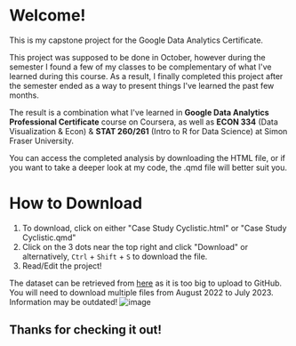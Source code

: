 # Welcome!
This is my capstone project for the Google Data Analytics Certificate.

This project was supposed to be done in October, however during the semester I found a few of my classes to be complementary of what I've learned during this course. As a result, I finally completed this project after the semester ended as a way to present things I've learned the past few months.

The result is a combination what I've learned in **Google Data Analytics Professional Certificate** course on Coursera, as well as **ECON 334** (Data Visualization & Econ) & **STAT 260/261** (Intro to R for Data Science) at Simon Fraser University.

You can access the completed analysis by downloading the HTML file, or if you want to take a deeper look at my code, the .qmd file will better suit you.
# How to Download
1. To download, click on either "Case Study Cyclistic.html" or "Case Study Cyclistic.qmd"
2. Click on the 3 dots near the top right and click "Download" or alternatively, `Ctrl` + `Shift` + `S` to download the file.
3. Read/Edit the project!

The dataset can be retrieved from [here](https://divvy-tripdata.s3.amazonaws.com/index.html) as it is too big to upload to GitHub. You will need to download multiple files from August 2022 to July 2023. Information may be outdated!
![image](https://github.com/haydenmai/Google-Data-Analytics-Project/assets/144507076/136c8f5c-f4f3-47af-bb03-1c083b9a1d80)

## Thanks for checking it out!
